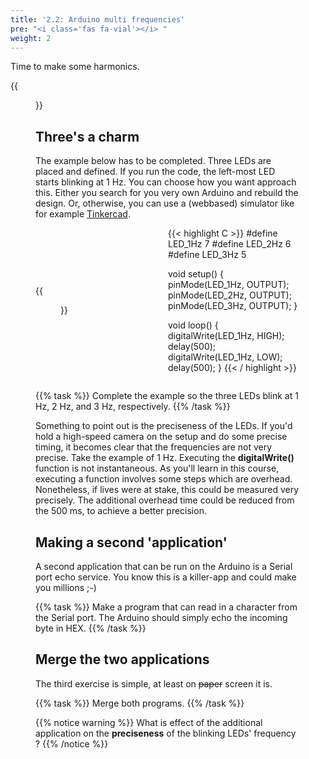```yaml
---
title: '2.2: Arduino multi frequencies'
pre: "<i class='fas fa-vial'></i> "
weight: 2
---
```


Time to make some harmonics.

{{<figure src="https://upload.wikimedia.org/wikipedia/commons/4/4f/Moodswingerscale.jpg" title="image source: wikipedia.org">}}



## Three's a charm

The example below has to be completed. Three LEDs are placed and defined. If you run the code, the left-most LED starts blinking at 1 Hz. You can choose how you want approach this. Either you search for you very own Arduino and rebuild the design. Or, otherwise, you can use a (webbased) simulator like for example <a href="https://www.tinkercad.com" target="_blank">Tinkercad</a>.

<div style="display: flex; flex-direction: row; align-items: center;">
  <div style="width: 50%">
    {{<figure src="/img/tinkercad/tinkercad_harmonics.png">}}
  </div>
  <div style="width: 50%">
    {{< highlight C  >}}
#define LED_1Hz 7
#define LED_2Hz 6
#define LED_3Hz 5

void setup()
{
  pinMode(LED_1Hz, OUTPUT);
  pinMode(LED_2Hz, OUTPUT);
  pinMode(LED_3Hz, OUTPUT);
}

void loop()
{
  digitalWrite(LED_1Hz, HIGH);
  delay(500);
  digitalWrite(LED_1Hz, LOW);
  delay(500);
}
    {{< / highlight >}}
  </div>
</div>

{{% task %}}
Complete the example so the three LEDs blink at 1 Hz, 2 Hz, and 3 Hz, respectively.
{{% /task %}}

Something to point out is the preciseness of the LEDs. If you'd hold a high-speed camera on the setup and do some precise timing, it becomes clear that the frequencies are not very precise. Take the example of 1 Hz. Executing the **digitalWrite()** function is not instantaneous. As you'll learn in this course, executing a function involves some steps which are overhead. Nonetheless, if lives were at stake, this could be measured very precisely. The additional overhead time could be reduced from the 500 ms, to achieve a better precision.

## Making a second 'application'

A second application that can be run on the Arduino is a Serial port echo service. You know this is a killer-app and could make you millions ;-) 

{{% task %}}
Make a program that can read in a character from the Serial port. The Arduino should simply echo the incoming byte in HEX.
{{% /task %}}

## Merge the two applications

The third exercise is simple, at least on <s>paper</s> screen it is.

{{% task %}}
Merge both programs.
{{% /task %}}

{{% notice warning %}}
What is effect of the additional application on the **preciseness** of the blinking LEDs' frequency ?
{{% /notice %}}